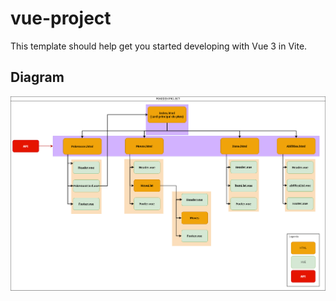 # vue-project

This template should help get you started developing with Vue 3 in Vite.

## Diagram

<img src="./pokedex diagram.drawio.png" min-width="300px" max-width="1200px" width="2100px" align="left" alt="Computador iuriCode">

